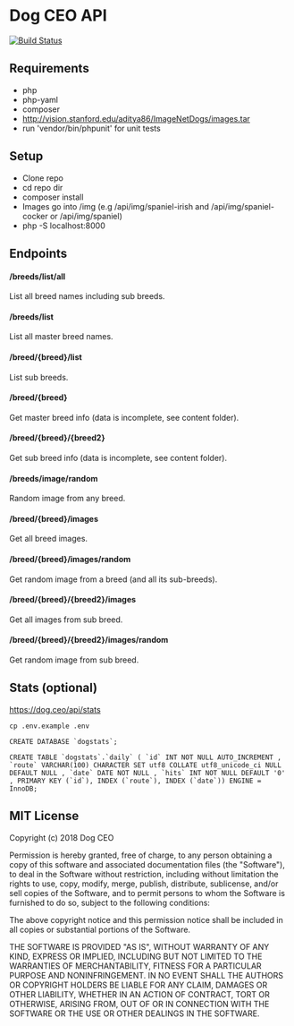 # Dog CEO API

[![Build Status](https://travis-ci.org/ElliottLandsborough/dog-ceo-api.svg?branch=master)](https://travis-ci.org/ElliottLandsborough/dog-ceo-api)

## Requirements

 - php
 - php-yaml
 - composer
 - http://vision.stanford.edu/aditya86/ImageNetDogs/images.tar
 - run 'vendor/bin/phpunit' for unit tests

## Setup
 - Clone repo
 - cd repo dir
 - composer install
 - Images go into /img (e.g /api/img/spaniel-irish and /api/img/spaniel-cocker or /api/img/spaniel)
 - php -S localhost:8000

## Endpoints

#### /breeds/list/all
List all breed names including sub breeds.

#### /breeds/list
List all master breed names.

#### /breed/{breed}/list
List sub breeds.

#### /breed/{breed}
Get master breed info (data is incomplete, see content folder).

#### /breed/{breed}/{breed2}
Get sub breed info (data is incomplete, see content folder).

#### /breeds/image/random
Random image from any breed.

#### /breed/{breed}/images
Get all breed images.

#### /breed/{breed}/images/random
Get random image from a breed (and all its sub-breeds).

#### /breed/{breed}/{breed2}/images
Get all images from sub breed.

#### /breed/{breed}/{breed2}/images/random
Get random image from sub breed.

## Stats (optional)
https://dog.ceo/api/stats
```
cp .env.example .env
```

```
CREATE DATABASE `dogstats`;

CREATE TABLE `dogstats`.`daily` ( `id` INT NOT NULL AUTO_INCREMENT , `route` VARCHAR(100) CHARACTER SET utf8 COLLATE utf8_unicode_ci NULL DEFAULT NULL , `date` DATE NOT NULL , `hits` INT NOT NULL DEFAULT '0' , PRIMARY KEY (`id`), INDEX (`route`), INDEX (`date`)) ENGINE = InnoDB;
```

## MIT License

Copyright (c) 2018 Dog CEO

Permission is hereby granted, free of charge, to any person obtaining a copy
of this software and associated documentation files (the "Software"), to deal
in the Software without restriction, including without limitation the rights
to use, copy, modify, merge, publish, distribute, sublicense, and/or sell
copies of the Software, and to permit persons to whom the Software is
furnished to do so, subject to the following conditions:

The above copyright notice and this permission notice shall be included in all
copies or substantial portions of the Software.

THE SOFTWARE IS PROVIDED "AS IS", WITHOUT WARRANTY OF ANY KIND, EXPRESS OR
IMPLIED, INCLUDING BUT NOT LIMITED TO THE WARRANTIES OF MERCHANTABILITY,
FITNESS FOR A PARTICULAR PURPOSE AND NONINFRINGEMENT. IN NO EVENT SHALL THE
AUTHORS OR COPYRIGHT HOLDERS BE LIABLE FOR ANY CLAIM, DAMAGES OR OTHER
LIABILITY, WHETHER IN AN ACTION OF CONTRACT, TORT OR OTHERWISE, ARISING FROM,
OUT OF OR IN CONNECTION WITH THE SOFTWARE OR THE USE OR OTHER DEALINGS IN THE
SOFTWARE.
